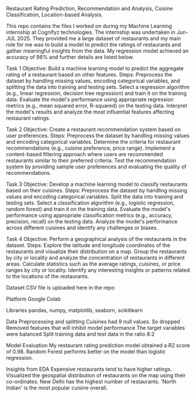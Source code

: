 Restaurant Rating Prediction, Recommendation and Analysis, Cuisine Classification, Location-based Analysis.

This repo contains the files I worked on during my Machine Learning internship at Cognifyz technologies. 
The internship was undertaken in Jun-JUL 2025.
They provided me a large dataset of restaurants and my main role for me was to build a model to predict the ratings of restaurants and gather meaningful insights from the data.
My regression model achieved an accuracy of 98% and further details are listed below.



Task 1
Objective: Build a machine learning model to predict the aggregate rating of a restaurant based on other features.
Steps:
        Preprocess the dataset by handling missing values, encoding categorical variables, and splitting the data into training and testing sets.
        Select a regression algorithm (e.g., linear regression, decision tree regression) and train it on the training data.
        Evaluate the model's performance using appropriate regression metrics (e.g., mean squared error, R-squared) on the testing data.
        Interpret the model's results and analyze the most influential features affecting restaurant ratings.



Task 2
Objective: Create a restaurant recommendation system based on user preferences.
Steps:
        Preprocess the dataset by handling missing values and encoding categorical variables.
        Determine the criteria for restaurant recommendations (e.g., cuisine preference, price range).
        Implement a content-based filtering approach where users are recommended restaurants similar to their preferred criteria.
        Test the recommendation system by providing sample user preferences and evaluating the quality of recommendations.



Task 3
Objective: Develop a machine learning model to classify restaurants based on their cuisines.
Steps:
        Preprocess the dataset by handling missing values and encoding categorical variables.
        Split the data into training and testing sets.
        Select a classification algorithm (e.g., logistic regression, random forest) and train it on the training data.
        Evaluate the model's performance using appropriate classification metrics (e.g., accuracy, precision, recall) on the testing data.
        Analyze the model's performance across different cuisines and identify any challenges or biases.




Task 4
Objective: Perform a geographical analysis of the restaurants in the dataset.
Steps:
        Explore the latitude and longitude coordinates of the restaurants and visualize their distribution on a map.
        Group the restaurants by city or locality and analyze the concentration of restaurants in different areas.
        Calculate statistics such as the average ratings, cuisines, or price ranges by city or locality.
        Identify any interesting insights or patterns related to the locations of the restaurants.


Dataset
CSV file is uploaded here in the repo

Platform
Google Colab

Libraries
pandas, numpy, matplotlib, seaborn, scikitlearn

Data Preprocessing and splitting
Cuisines had 9 null values. So dropped
Removed features that will inhibit model performance
The target variables were balanced
Split training data and test data in the ratio 8:2

Model Evaluation
My restaurant rating prediction model obtained a R2 score of 0.98.
Random Forest performs better on the model than logistic regression.

Insights from EDA
Expensive restaurants tend to have higher ratings.
Visualized the geospatial distribution of restaurants on the map using their co-ordinates.
New Delhi has the highest number of restaurants.
'North Indian' is the most popular cuisine overall.
